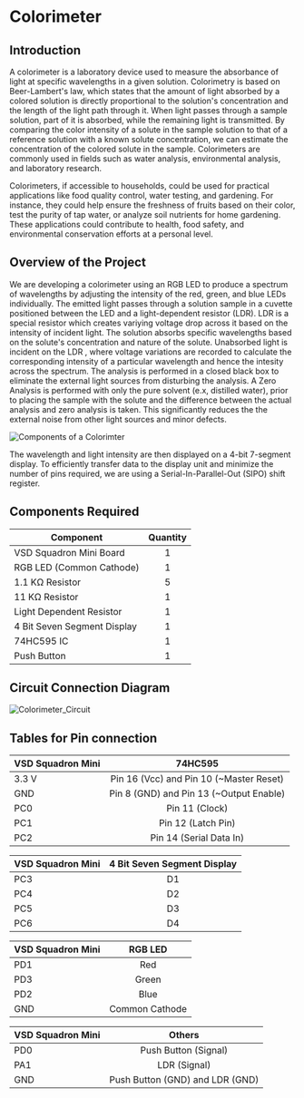 # Colorimeter
## Introduction
A colorimeter is a laboratory device used to measure the absorbance of light at specific wavelengths in a given solution. Colorimetry is based on Beer-Lambert's law, which states that the amount of light absorbed by a colored solution is directly proportional to the solution's concentration and the length of the light path through it. When light passes through a sample solution, part of it is absorbed, while the remaining light is transmitted. By comparing the color intensity of a solute in the sample solution to that of a reference solution with a known solute concentration, we can estimate the concentration of the colored solute in the sample. Colorimeters are commonly used in fields such as water analysis, environmental analysis, and laboratory research.

Colorimeters, if accessible to households, could be used for practical applications like food quality control, water testing, and gardening. For instance, they could help ensure the freshness of fruits based on their color, test the purity of tap water, or analyze soil nutrients for home gardening. These applications could contribute to health, food safety, and environmental conservation efforts at a personal level.

## Overview of the Project

We are developing a colorimeter using an RGB LED to produce a spectrum of wavelengths by adjusting the intensity of the red, green, and blue LEDs individually. The emitted light passes through a solution sample in a cuvette positioned between the LED and a light-dependent resistor (LDR). LDR is a special resistor which creates variying voltage drop across it based on the intensity of incident light. The solution absorbs specific wavelengths based on the solute's concentration and nature of the solute. Unabsorbed light is incident on the LDR , where voltage variations are recorded to calculate the corresponding intensity of a particular wavelength and hence the intesity across the spectrum. The analysis is performed in a closed black box to eliminate the external light sources from disturbing the analysis. A Zero Analysis is performed with only the pure solvent (e.x, distilled water), prior to placing the sample with the solute and the difference between the actual analysis and zero analysis is taken. This significantly reduces the the external noise from other light sources and minor defects.

![Components of a Colorimter](https://github.com/lightningbolt0827/ShreyasM-TusharM_RISC_hai_tho_ISHK_hai/assets/109969895/23a712fa-ae34-4a20-b27b-0ec177968f86)

The wavelength and light intensity are then displayed on a 4-bit 7-segment display. To efficiently transfer data to the display unit and minimize the number of pins required, we are using a Serial-In-Parallel-Out (SIPO) shift register.

## Components Required

| Component | Quantity |
| ------------- | :-------------: |
| VSD Squadron Mini Board  | 1 |
| RGB LED (Common Cathode)  | 1  |
| 1.1 KΩ Resistor | 5 |
| 11 KΩ Resistor | 1|
| Light Dependent Resistor | 1 |
| 4 Bit Seven Segment Display | 1 |
| 74HC595 IC | 1 |
| Push Button | 1 |

## Circuit Connection Diagram

![Colorimeter_Circuit](https://github.com/lightningbolt0827/ShreyasM-TusharM_RISC_hai_tho_ISHK_hai/assets/109969895/67274c3d-f127-4e48-a6ae-a681b33005e1)


## Tables for Pin connection

| VSD Squadron Mini  | 74HC595 |
| ------------- | :-------------: |
| 3.3 V | Pin 16 (Vcc) and Pin 10 (~Master Reset) |
| GND | Pin 8 (GND) and Pin 13 (~Output Enable) |
| PC0 | Pin 11 (Clock) |
| PC1 | Pin 12 (Latch Pin) |
| PC2 | Pin 14 (Serial Data In) |

| VSD Squadron Mini  | 4 Bit Seven Segment Display |
| ------------- | :-------------: |
| PC3 | D1 |
| PC4 | D2 |
| PC5 | D3 |
| PC6 | D4 |

| VSD Squadron Mini  | RGB LED |
| ------------- | :-------------: |
| PD1 | Red |
| PD3 | Green |
| PD2 | Blue |
| GND | Common Cathode |

| VSD Squadron Mini  | Others |
| ------------- | :-------------: |
| PD0 | Push Button (Signal)|
| PA1 | LDR (Signal) |
| GND | Push Button (GND) and LDR (GND) |




